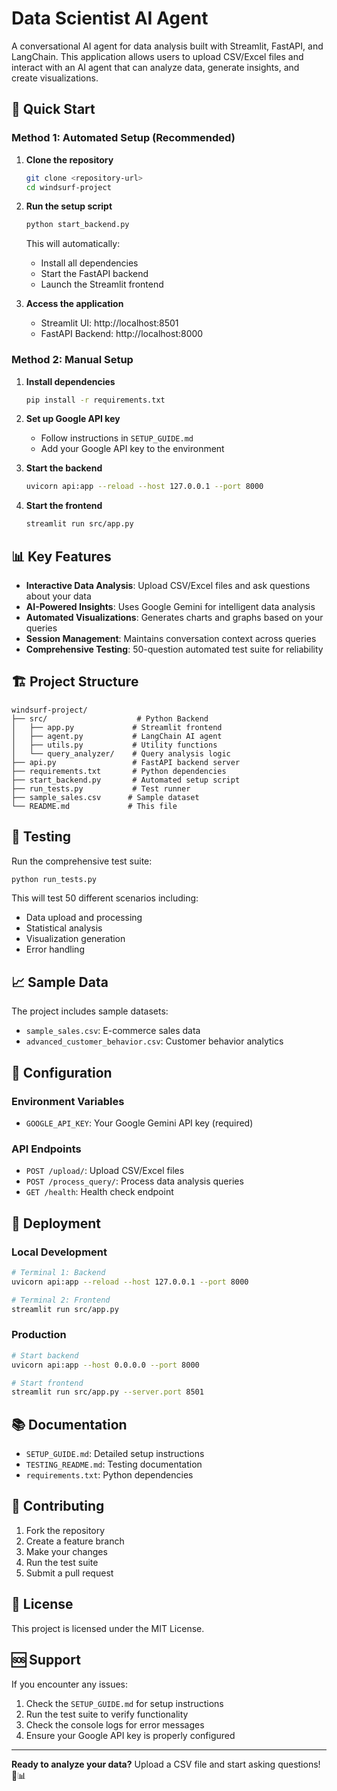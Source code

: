 # Data Scientist AI Agent

A conversational AI agent for data analysis built with Streamlit, FastAPI, and LangChain. This application allows users to upload CSV/Excel files and interact with an AI agent that can analyze data, generate insights, and create visualizations.

## 🚀 Quick Start

### Method 1: Automated Setup (Recommended)

1. **Clone the repository**
   ```bash
   git clone <repository-url>
   cd windsurf-project
   ```

2. **Run the setup script**
   ```bash
   python start_backend.py
   ```
   This will automatically:
   - Install all dependencies
   - Start the FastAPI backend
   - Launch the Streamlit frontend

3. **Access the application**
   - Streamlit UI: http://localhost:8501
   - FastAPI Backend: http://localhost:8000

### Method 2: Manual Setup

1. **Install dependencies**
   ```bash
   pip install -r requirements.txt
   ```

2. **Set up Google API key**
   - Follow instructions in `SETUP_GUIDE.md`
   - Add your Google API key to the environment

3. **Start the backend**
   ```bash
   uvicorn api:app --reload --host 127.0.0.1 --port 8000
   ```

4. **Start the frontend**
   ```bash
   streamlit run src/app.py
   ```

## 📊 Key Features

- **Interactive Data Analysis**: Upload CSV/Excel files and ask questions about your data
- **AI-Powered Insights**: Uses Google Gemini for intelligent data analysis
- **Automated Visualizations**: Generates charts and graphs based on your queries
- **Session Management**: Maintains conversation context across queries
- **Comprehensive Testing**: 50-question automated test suite for reliability

## 🏗️ Project Structure

```
windsurf-project/
├── src/                    # Python Backend
│   ├── app.py             # Streamlit frontend
│   ├── agent.py           # LangChain AI agent
│   ├── utils.py           # Utility functions
│   └── query_analyzer/    # Query analysis logic
├── api.py                 # FastAPI backend server
├── requirements.txt       # Python dependencies
├── start_backend.py       # Automated setup script
├── run_tests.py           # Test runner
├── sample_sales.csv      # Sample dataset
└── README.md             # This file
```

## 🧪 Testing

Run the comprehensive test suite:
```bash
python run_tests.py
```

This will test 50 different scenarios including:
- Data upload and processing
- Statistical analysis
- Visualization generation
- Error handling

## 📈 Sample Data

The project includes sample datasets:
- `sample_sales.csv`: E-commerce sales data
- `advanced_customer_behavior.csv`: Customer behavior analytics

## 🔧 Configuration

### Environment Variables
- `GOOGLE_API_KEY`: Your Google Gemini API key (required)

### API Endpoints
- `POST /upload/`: Upload CSV/Excel files
- `POST /process_query/`: Process data analysis queries
- `GET /health`: Health check endpoint

## 🚀 Deployment

### Local Development
```bash
# Terminal 1: Backend
uvicorn api:app --reload --host 127.0.0.1 --port 8000

# Terminal 2: Frontend
streamlit run src/app.py
```

### Production
```bash
# Start backend
uvicorn api:app --host 0.0.0.0 --port 8000

# Start frontend
streamlit run src/app.py --server.port 8501
```

## 📚 Documentation

- `SETUP_GUIDE.md`: Detailed setup instructions
- `TESTING_README.md`: Testing documentation
- `requirements.txt`: Python dependencies

## 🤝 Contributing

1. Fork the repository
2. Create a feature branch
3. Make your changes
4. Run the test suite
5. Submit a pull request

## 📄 License

This project is licensed under the MIT License.

## 🆘 Support

If you encounter any issues:
1. Check the `SETUP_GUIDE.md` for setup instructions
2. Run the test suite to verify functionality
3. Check the console logs for error messages
4. Ensure your Google API key is properly configured

---

**Ready to analyze your data?** Upload a CSV file and start asking questions! 🚀📊